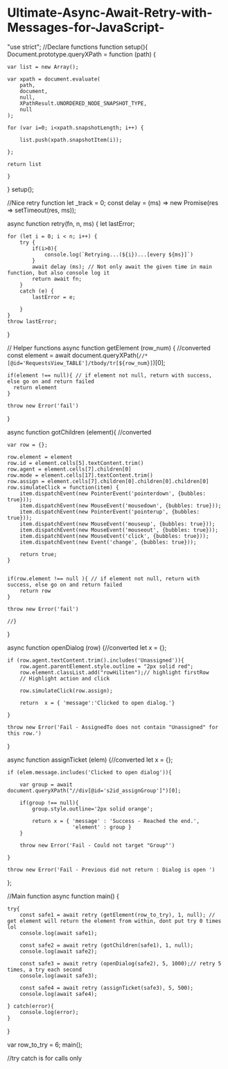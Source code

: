 # Ultimate-Async-Await-Retry-with-Messages-for-JavaScript-

"use strict";
//Declare functions
function setup(){
    Document.prototype.queryXPath = function (path) {

    var list = new Array();

    var xpath = document.evaluate(
        path,
        document,
        null,
        XPathResult.UNORDERED_NODE_SNAPSHOT_TYPE,
        null
    );

    for (var i=0; i<xpath.snapshotLength; i++) {

        list.push(xpath.snapshotItem(i));

    };

    return list

    }
 




} setup();


//Nice retry function
let _track = 0;
const delay = (ms) => new Promise(res => setTimeout(res, ms));


async function retry(fn, n, ms) {
    let lastError;

    for (let i = 0; i < n; i++) {
        try {
            if(i>0){
                console.log(`Retrying...(${i})...[every ${ms}]`)
            }
            await delay (ms); // Not only await the given time in main function, but also console log it
            return await fn;
        }
        catch (e) {
            lastError = e;
            
        }
    }
    throw lastError;
}

// Helper functions
async function getElement (row_num) { //converted
    const element = await document.queryXPath(`//*[@id='RequestsView_TABLE']/tbody/tr[${row_num}]`)[0];

    if(element !== null){ // if element not null, return with success, else go on and return failed
      return element
    }

    throw new Error('fail')
}

async function  gotChildren (element){ //converted

    var row = {};

    row.element = element
    row.id = element.cells[5].textContent.trim()
    row.agent = element.cells[7].children[0]
    row.mode = element.cells[17].textContent.trim()
    row.assign = element.cells[7].children[0].children[0].children[0]
    row.simulateClick = function(item) {
        item.dispatchEvent(new PointerEvent('pointerdown', {bubbles: true}));
        item.dispatchEvent(new MouseEvent('mousedown', {bubbles: true}));
        item.dispatchEvent(new PointerEvent('pointerup', {bubbles: true}));
        item.dispatchEvent(new MouseEvent('mouseup', {bubbles: true}));
        item.dispatchEvent(new MouseEvent('mouseout', {bubbles: true}));
        item.dispatchEvent(new MouseEvent('click', {bubbles: true}));
        item.dispatchEvent(new Event('change', {bubbles: true}));

        return true;
    }
    

    if(row.element !== null ){ // if element not null, return with success, else go on and return failed
        return row
    }

    throw new Error('fail')

    //}
}

async function openDialog (row) {//converted
    let x = {};

    if (row.agent.textContent.trim().includes('Unassigned')){
        row.agent.parentElement.style.outline = "2px solid red";
        row.element.classList.add("rowHiliten");// highlight firstRow
        // Highlight action and click
        
        row.simulateClick(row.assign);

        return  x = { 'message':'Clicked to open dialog.'}

    }

    throw new Error('Fail - AssignedTo does not contain "Unassigned" for this row.')

}

async function assignTicket (elem) {//converted
    let x = {};

    if (elem.message.includes('Clicked to open dialog')){

        var group = await document.queryXPath("//div[@id='s2id_assignGroup']")[0]; 

        if(group !== null){
            group.style.outline='2px solid orange';
            
            return x = { 'message' : 'Success - Reached the end.',
                         'element' : group }
        }
    
        throw new Error('Fail - Could not target "Group"')

    }

    throw new Error('Fail - Previous did not return : Dialog is open ')

};

//Main function
async function main() {

    try{                 
        const safe1 = await retry (getElement(row_to_try), 1, null); // get element will return the element from within, dont put try 0 times lol
        console.log(await safe1); 

        const safe2 = await retry (gotChildren(safe1), 1, null);
        console.log(await safe2); 

        const safe3 = await retry (openDialog(safe2), 5, 1000);// retry 5 times, a try each second
        console.log(await safe3); 

        const safe4 = await retry (assignTicket(safe3), 5, 500);
        console.log(await safe4); 
        
    } catch(error){
        console.log(error);
    }


}   

var row_to_try = 6;
main();


//try catch is for calls only
